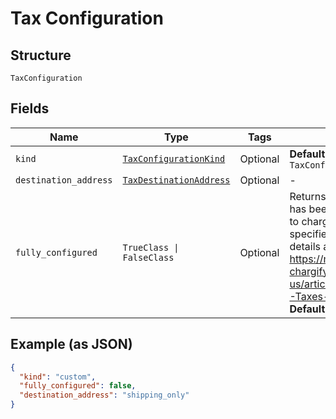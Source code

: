 
# Tax Configuration

## Structure

`TaxConfiguration`

## Fields

| Name | Type | Tags | Description |
|  --- | --- | --- | --- |
| `kind` | [`TaxConfigurationKind`](../../doc/models/tax-configuration-kind.md) | Optional | **Default**: `TaxConfigurationKind::CUSTOM` |
| `destination_address` | [`TaxDestinationAddress`](../../doc/models/tax-destination-address.md) | Optional | - |
| `fully_configured` | `TrueClass \| FalseClass` | Optional | Returns `true` when Chargify has been properly configured to charge tax using the specified tax system. More details about taxes: https://maxio-chargify.zendesk.com/hc/en-us/articles/5405488905869-Taxes-Introduction<br>**Default**: `false` |

## Example (as JSON)

```json
{
  "kind": "custom",
  "fully_configured": false,
  "destination_address": "shipping_only"
}
```

